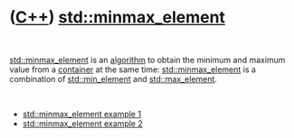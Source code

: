 



 

 

 

 

 

([C++](Cpp.htm)) [std::minmax\_element](CppMinmax_element.htm)
==============================================================

 

[std::minmax\_element](CppMinmax_element.htm) is an
[algorithm](CppAlgorithm.htm) to obtain the minimum and maximum value
from a [container](CppContainer.htm) at the same time:
[std::minmax\_element](CppMinmax_element.htm) is a combination of
[std::min\_element](CppMin_element.htm) and
[std::max\_element](CppMax_element.htm).

 

-   [std::minmax\_element example 1](CppMinmax_elementExample1.htm)
-   [std::minmax\_element example 2](CppMinmax_elementExample2.htm)

 

 

 

 

 





 




